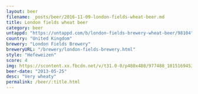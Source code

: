 ```yaml
---
layout: beer
filename: _posts/beer/2016-11-09-london-fields-wheat-beer.md
title: London fields wheat beer
category: beer
untappd: "https://untappd.com/b/london-fields-brewery-wheat-beer/98104"
country: "United Kingdom"
brewery: "London Fields Brewery"
breweryURL: "/brewery/london-fields-brewery.html"
style: "Hefeweizen"
score: 4
img: https://scontent.xx.fbcdn.net/v/t31.0-0/p480x480/977488_10151694532673745_349270642_o.jpg?_nc_cat=103&_nc_ohc=gydx0sZMeJQAQnx9MOT1RkyZftr0CeOzA8JynCyKYgnVyL2brNqULKSeg&_nc_ht=scontent.xx&oh=57d7f2a967274ec441ef1693ad65abc4&oe=5E464EE6
beer-date: "2013-05-25"
desc: "Very wheaty"
permalink: /beer/:title.html
---
```

